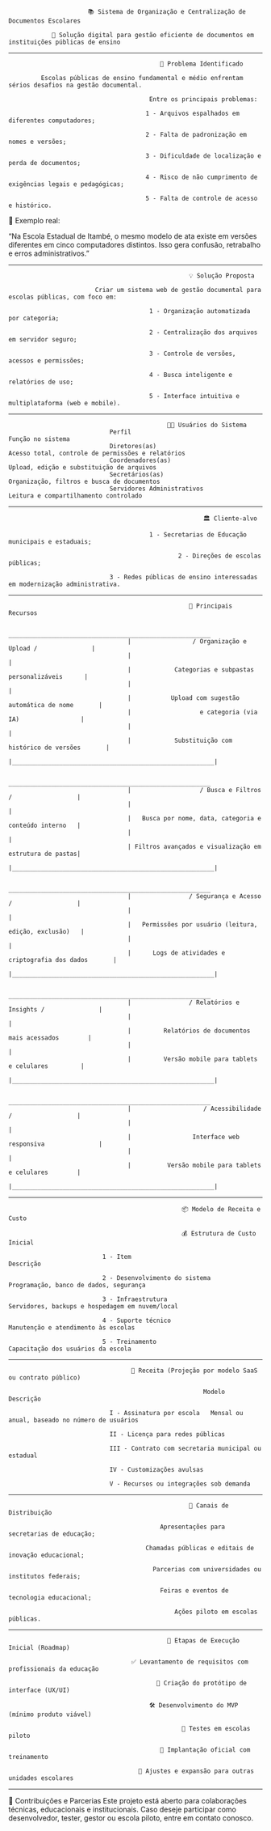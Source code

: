                           📚 Sistema de Organização e Centralização de Documentos Escolares
    
                🚀 Solução digital para gestão eficiente de documentos em instituições públicas de ensino

-------------------------------------------------------------------------------------------------------------------------

                                              🧩 Problema Identificado
    
             Escolas públicas de ensino fundamental e médio enfrentam sérios desafios na gestão documental. 
             
                                           Entre os principais problemas:
    
                                          1 - Arquivos espalhados em diferentes computadores;
                                              
                                          2 - Falta de padronização em nomes e versões;
                                              
                                          3 - Dificuldade de localização e perda de documentos;
                                              
                                          4 - Risco de não cumprimento de exigências legais e pedagógicas;
                                              
                                          5 - Falta de controle de acesso e histórico.

📌 Exemplo real:

“Na Escola Estadual de Itambé, o mesmo modelo de ata existe em versões diferentes em cinco computadores distintos. Isso gera confusão, retrabalho e erros administrativos.”

-----------------------------------------------------------------------------------------------------------------------------------------

                                                      💡 Solução Proposta

                            Criar um sistema web de gestão documental para escolas públicas, com foco em:

                                           1 - Organização automatizada por categoria;
                                            
                                           2 - Centralização dos arquivos em servidor seguro;
                                            
                                           3 - Controle de versões, acessos e permissões;
                                            
                                           4 - Busca inteligente e relatórios de uso;
                                            
                                           5 - Interface intuitiva e multiplataforma (web e mobile).

-----------------------------------------------------------------------------------------------------------------------------------------

                                                🧑‍🏫 Usuários do Sistema
                                Perfil                                     Função no sistema
                                Diretores(as)	                       Acesso total, controle de permissões e relatórios
                                Coordenadores(as)	                       Upload, edição e substituição de arquivos
                                Secretários(as)	                       Organização, filtros e busca de documentos
                                Servidores Administrativos	               Leitura e compartilhamento controlado

-----------------------------------------------------------------------------------------------------------------------------------------

                                                          🏛️ Cliente-alvo
                                                      
                                           1 - Secretarias de Educação municipais e estaduais;

                                                   2 - Direções de escolas públicas;
                                              
                                3 - Redes públicas de ensino interessadas em modernização administrativa.

 -----------------------------------------------------------------------------------------------------------------------------------------

                                                      🔧 Principais Recursos

                                      ________________________________________________________
                                     |                 / Organização e Upload /               |
                                     |                                                        |
                                     |            Categorias e subpastas personalizáveis      |
                                     |                                                        |
                                     |           Upload com sugestão automática de nome       |
                                     |                   e categoria (via IA)                 |
                                     |                                                        |
                                     |            Substituição com histórico de versões       |
                                     |________________________________________________________|

                                      ________________________________________________________
                                     |                   / Busca e Filtros /                  |
                                     |                                                        |
                                     |   Busca por nome, data, categoria e conteúdo interno   |
                                     |                                                        |
                                     | Filtros avançados e visualização em estrutura de pastas|
                                     |________________________________________________________|
                                                  
                                      ________________________________________________________
                                     |                / Segurança e Acesso /                  |
                                     |                                                        |
                                     |   Permissões por usuário (leitura, edição, exclusão)   |
                                     |                                                        |
                                     |      Logs de atividades e criptografia dos dados       |
                                     |________________________________________________________|
                                  
                                      ________________________________________________________
                                     |                / Relatórios e Insights /               |
                                     |                                                        |
                                     |         Relatórios de documentos mais acessados        |
                                     |                                                        |
                                     |         Versão mobile para tablets e celulares         |
                                     |________________________________________________________|

                                      ________________________________________________________
                                     |                    / Acessibilidade /                  |
                                     |                                                        |
                                     |                 Interface web responsiva               |
                                     |                                                        |
                                     |          Versão mobile para tablets e celulares        |
                                     |________________________________________________________|
-----------------------------------------------------------------------------------------------------------------------------------------

                                                    📦 Modelo de Receita e Custo
                                                    
                                                    💰 Estrutura de Custo Inicial
                                                    
                              1 - Item	                                        Descrição
                                              
                              2 - Desenvolvimento do sistema	                Programação, banco de dados, segurança
                                              
                              3 - Infraestrutura	                                Servidores, backups e hospedagem em nuvem/local
                                              
                              4 - Suporte técnico	                                Manutenção e atendimento às escolas
                                              
                              5 - Treinamento	                                Capacitação dos usuários da escola

-----------------------------------------------------------------------------------------------------------------------------------------

                                      💼 Receita (Projeção por modelo SaaS ou contrato público)
                                  
                                                          Modelo	Descrição
                                                          
                                I - Assinatura por escola	Mensal ou anual, baseado no número de usuários
                                  
                                II - Licença para redes públicas	
                                  
                                III - Contrato com secretaria municipal ou estadual
                                  
                                IV - Customizações avulsas	
                                  
                                V - Recursos ou integrações sob demanda

-----------------------------------------------------------------------------------------------------------------------------------------

                                                      📢 Canais de Distribuição
                                                      
                                              Apresentações para secretarias de educação;
        
                                          Chamadas públicas e editais de inovação educacional;
        
                                            Parcerias com universidades ou institutos federais;
                                            
                                              Feiras e eventos de tecnologia educacional;
                                            
                                                  Ações piloto em escolas públicas.

-----------------------------------------------------------------------------------------------------------------------------------------

                                                📅 Etapas de Execução Inicial (Roadmap)
                                                
                                      ✅ Levantamento de requisitos com profissionais da educação
                                                
                                             🎨 Criação do protótipo de interface (UX/UI)
                                                
                                           🛠️ Desenvolvimento do MVP (mínimo produto viável)
                                                
                                                    🧪 Testes em escolas piloto
                                                
                                              🚀 Implantação oficial com treinamento
                                                
                                        🔄 Ajustes e expansão para outras unidades escolares

-----------------------------------------------------------------------------------------------------------------------------------------

🤝 Contribuições e Parcerias
Este projeto está aberto para colaborações técnicas, educacionais e institucionais. Caso deseje participar como desenvolvedor, tester, gestor ou escola piloto, entre em contato conosco.

